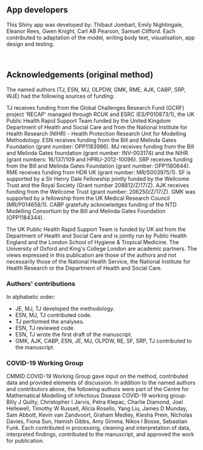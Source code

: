 

## App developers

This Shiny app was developed by: Thibaut Jombart, Emily Nightingale, Eleanor
Rees, Gwen Knight, Carl AB Pearson, Samuel Clifford. Each contributed to
adaptation of the model, writing body text, visualisation, app design and
testing.


<br>

## Acknowledgements (original method)

The named authors (TJ, ESN, MJ, OLPDW, GMK, RME, AJK, CABP, SRP, WJE) had the following sources of funding: 

TJ receives funding from the Global Challenges Research Fund (GCRF) project 'RECAP' managed through RCUK and ESRC (ES/P010873/1), the UK Public Health Rapid Support Team funded by the United Kingdom Department of Health and Social Care and from the National Institute for Health Research (NIHR) - Health Protection Research Unit for Modelling Methodology. ESN receives funding from the Bill and Melinda Gates Foundation (grant number: OPP1183986). MJ receives funding from the Bill and Melinda Gates foundation (grant number: INV-003174) and the NIHR (grant numbers: 16/137/109 and HPRU-2012-10096). SRP receives funding  from the Bill and Melinda Gates Foundation (grant number: OPP1180644). RME receives funding from HDR UK (grant number: MR/S003975/1). SF is supported by a Sir Henry Dale Fellowship jointly funded by the Wellcome Trust and the Royal Society (Grant number 208812/Z/17/Z). AJK receives funding from the Wellcome Trust (grant number: 206250/Z/17/Z). GMK was supported by a fellowship from the UK Medical Research Council (MR/P014658/1). CABP gratefully acknowledges funding of the NTD Modelling Consortium by the Bill and Melinda Gates Foundation (OPP1184344).

The UK Public Health Rapid Support Team is funded by UK aid from the Department of Health and Social Care and is jointly run by Public Health England and the London School of Hygiene & Tropical Medicine. The University of Oxford and King's College London are academic partners. The views expressed in this publication are those of the authors and not necessarily those of the National Health Service, the National Institute for Health Research or the Department of Health and Social Care.

### Authors' contributions

In alphabetic order:
    
* JE, MJ, TJ developed the methodology. 
* ESN, MJ, TJ contributed code.
* TJ performed the analyses.
* ESN, TJ reviewed code.
* ESN, TJ wrote the first draft of the manuscript.
* GMK, AJK, CABP, ESN, JE, MJ, OLPDW, RE, SF, SRP, TJ contributed to the manuscript.

### COVID-19 Working Group

CMMID COVID-19 Working Group gave input on the method, contributed data and provided elements of discussion. In addition to the named authors and contributors above, the following authors were part of the Centre for Mathematical Modelling of Infectious Disease COVID-19 working group: Billy J Quilty, Christopher I Jarvis, Petra Klepac, Charlie Diamond, Joel Hellewell, Timothy W Russell, Alicia Rosello, Yang Liu, James D Munday, Sam Abbott, Kevin van Zandvoort, Graham Medley, Kiesha Prem, Nicholas Davies, Fiona Sun, Hamish Gibbs, Amy Gimma, Nikos I Bosse, Sebastian Funk. Each contributed in processing, cleaning and interpretation of data, interpreted findings, contributed to the manuscript, and approved the work for publication.
